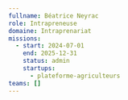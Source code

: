 ```yaml
---
fullname: Béatrice Neyrac
role: Intrapreneuse
domaine: Intraprenariat
missions:
  - start: 2024-07-01
    end: 2025-12-31
    status: admin
    startups:
      - plateforme-agriculteurs
teams: []
---
```

